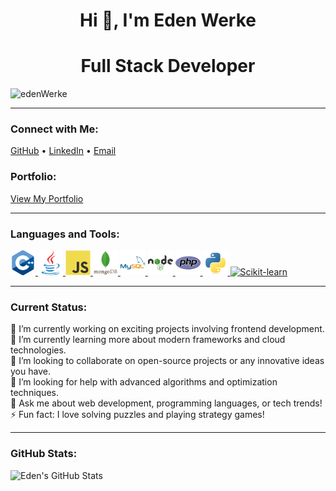 <h1 align="center">Hi 👋, I'm Eden Werke</h1>
<h1 align="center">Full Stack Developer</h1>

<p align="left">
  <img src="https://komarev.com/ghpvc/?username=edenWerke&label=Profile%20views&color=0e75b6&style=flat" alt="edenWerke" />
</p>

---

<h3 align="left">Connect with Me:</h3>
<p align="left">
  <a href="https://github.com/edenWerke" target="_blank">GitHub</a> • 
  <a href="https://www.linkedin.com/in/eden-werke-772a4a337/" target="_blank">LinkedIn</a> • 
  <a href="mailto:edenw6292@gmail.com">Email</a>
</p>

<h3 align="left">Portfolio:</h3>
<p align="left">
  <a href="https://portfolio-og9h-git-main-edenwerkes-projects.vercel.app/" target="_blank">View My Portfolio</a>
</p>

---

<h3 align="left">Languages and Tools:</h3>
<p align="left">
  <a href="https://www.w3schools.com/cpp/" target="_blank" rel="noreferrer">
    <img src="https://raw.githubusercontent.com/devicons/devicon/master/icons/cplusplus/cplusplus-original.svg" alt="C++" width="40" height="40"/>
  </a>
  <a href="https://www.java.com" target="_blank" rel="noreferrer">
    <img src="https://raw.githubusercontent.com/devicons/devicon/master/icons/java/java-original.svg" alt="Java" width="40" height="40"/>
  </a>
  <a href="https://developer.mozilla.org/en-US/docs/Web/JavaScript" target="_blank" rel="noreferrer">
    <img src="https://raw.githubusercontent.com/devicons/devicon/master/icons/javascript/javascript-original.svg" alt="JavaScript" width="40" height="40"/>
  </a>
  <a href="https://www.mongodb.com/" target="_blank" rel="noreferrer">
    <img src="https://raw.githubusercontent.com/devicons/devicon/master/icons/mongodb/mongodb-original-wordmark.svg" alt="MongoDB" width="40" height="40"/>
  </a>
  <a href="https://www.mysql.com/" target="_blank" rel="noreferrer">
    <img src="https://raw.githubusercontent.com/devicons/devicon/master/icons/mysql/mysql-original-wordmark.svg" alt="MySQL" width="40" height="40"/>
  </a>
  <a href="https://nodejs.org" target="_blank" rel="noreferrer">
    <img src="https://raw.githubusercontent.com/devicons/devicon/master/icons/nodejs/nodejs-original-wordmark.svg" alt="Node.js" width="40" height="40"/>
  </a>
  <a href="https://www.php.net" target="_blank" rel="noreferrer">
    <img src="https://raw.githubusercontent.com/devicons/devicon/master/icons/php/php-original.svg" alt="PHP" width="40" height="40"/>
  </a>
  <a href="https://www.python.org" target="_blank" rel="noreferrer">
    <img src="https://raw.githubusercontent.com/devicons/devicon/master/icons/python/python-original.svg" alt="Python" width="40" height="40"/>
  </a>
  <a href="https://scikit-learn.org/" target="_blank" rel="noreferrer">
    <img src="https://upload.wikimedia.org/wikipedia/commons/0/05/Scikit_learn_logo_small.svg" alt="Scikit-learn" width="40" height="40"/>
  </a>
</p>

---

<h3 align="left">Current Status:</h3>
<p align="left">
  🔭 I’m currently working on exciting projects involving frontend development.<br>
  🌱 I’m currently learning more about modern frameworks and cloud technologies.<br>
  👯 I’m looking to collaborate on open-source projects or any innovative ideas you have.<br>
  🤔 I’m looking for help with advanced algorithms and optimization techniques.<br>
  💬 Ask me about web development, programming languages, or tech trends!<br>
  ⚡ Fun fact: I love solving puzzles and playing strategy games!
</p>

---

<h3 align="left">GitHub Stats:</h3>
<p align="left">
  <img src="https://github-readme-stats.vercel.app/api?username=edenWerke&show_icons=true&theme=radical" alt="Eden's GitHub Stats"/>
</p>
